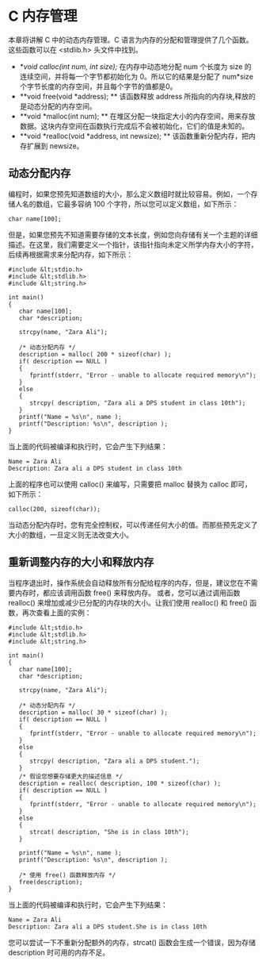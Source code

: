 # C 内存管理
本章将讲解 C 中的动态内存管理。C 语言为内存的分配和管理提供了几个函数。这些函数可以在 &lt;stdlib.h> 头文件中找到。

- **void *calloc(int num, int size);**
在内存中动态地分配 num 个长度为 size 的连续空间，并将每一个字节都初始化为 0。所以它的结果是分配了 num*size 个字节长度的内存空间，并且每个字节的值都是0。
- **void free(void *address); **
该函数释放 address 所指向的内存块,释放的是动态分配的内存空间。
- **void *malloc(int num); **
在堆区分配一块指定大小的内存空间，用来存放数据。这块内存空间在函数执行完成后不会被初始化，它们的值是未知的。
- **void *realloc(void *address, int newsize); **
该函数重新分配内存，把内存扩展到 newsize。

## 动态分配内存
编程时，如果您预先知道数组的大小，那么定义数组时就比较容易。例如，一个存储人名的数组，它最多容纳 100 个字符，所以您可以定义数组，如下所示：

    char name[100];

但是，如果您预先不知道需要存储的文本长度，例如您向存储有关一个主题的详细描述。在这里，我们需要定义一个指针，该指针指向未定义所学内存大小的字符，后续再根据需求来分配内存，如下所示：

    #include &lt;stdio.h>
    #include &lt;stdlib.h>
    #include &lt;string.h>
    
    int main()
    {
       char name[100];
       char *description;
    
       strcpy(name, "Zara Ali");
    
       /* 动态分配内存 */
       description = malloc( 200 * sizeof(char) );
       if( description == NULL )
       {
          fprintf(stderr, "Error - unable to allocate required memory\n");
       }
       else
       {
          strcpy( description, "Zara ali a DPS student in class 10th");
       }
       printf("Name = %s\n", name );
       printf("Description: %s\n", description );
    }

当上面的代码被编译和执行时，它会产生下列结果：

    Name = Zara Ali
    Description: Zara ali a DPS student in class 10th

上面的程序也可以使用 calloc() 来编写，只需要把 malloc 替换为 calloc 即可，如下所示：

    calloc(200, sizeof(char));

当动态分配内存时，您有完全控制权，可以传递任何大小的值。而那些预先定义了大小的数组，一旦定义则无法改变大小。

## 重新调整内存的大小和释放内存

当程序退出时，操作系统会自动释放所有分配给程序的内存，但是，建议您在不需要内存时，都应该调用函数 free() 来释放内存。
或者，您可以通过调用函数 realloc() 来增加或减少已分配的内存块的大小。让我们使用 realloc() 和 free() 函数，再次查看上面的实例：

    #include &lt;stdio.h>
    #include &lt;stdlib.h>
    #include &lt;string.h>
    
    int main()
    {
       char name[100];
       char *description;
    
       strcpy(name, "Zara Ali");
    
       /* 动态分配内存 */
       description = malloc( 30 * sizeof(char) );
       if( description == NULL )
       {
          fprintf(stderr, "Error - unable to allocate required memory\n");
       }
       else
       {
          strcpy( description, "Zara ali a DPS student.");
       }
       /* 假设您想要存储更大的描述信息 */
       description = realloc( description, 100 * sizeof(char) );
       if( description == NULL )
       {
          fprintf(stderr, "Error - unable to allocate required memory\n");
       }
       else
       {
          strcat( description, "She is in class 10th");
       }
       
       printf("Name = %s\n", name );
       printf("Description: %s\n", description );
    
       /* 使用 free() 函数释放内存 */
       free(description);
    }

当上面的代码被编译和执行时，它会产生下列结果：

    Name = Zara Ali
    Description: Zara ali a DPS student.She is in class 10th

您可以尝试一下不重新分配额外的内存，strcat() 函数会生成一个错误，因为存储 description 时可用的内存不足。

